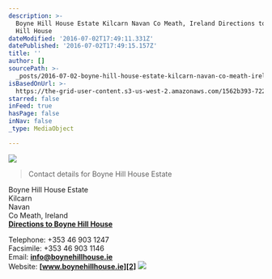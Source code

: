 ```yaml
---
description: >-
  Boyne Hill House Estate Kilcarn Navan Co Meath, Ireland Directions to Boyne
  Hill House
dateModified: '2016-07-02T17:49:11.331Z'
datePublished: '2016-07-02T17:49:15.157Z'
title: ''
author: []
sourcePath: >-
  _posts/2016-07-02-boyne-hill-house-estate-kilcarn-navan-co-meath-ireland-dire.md
isBasedOnUrl: >-
  https://the-grid-user-content.s3-us-west-2.amazonaws.com/1562b393-7228-4483-a7f9-67c53a8c0696.jpg
starred: false
inFeed: true
hasPage: false
inNav: false
_type: MediaObject

---
```

![](https://the-grid-user-content.s3-us-west-2.amazonaws.com/624c42d8-eaad-4482-ab67-54ed016c3450.jpg)

> Contact details for Boyne Hill House Estate

Boyne Hill House Estate  
Kilcarn  
Navan  
Co Meath, Ireland  
**[Directions to Boyne Hill House][0]**

Telephone: +353 46 903 1247  
Facsimile: +353 46 903 1146  
Email: **[info@boynehillhouse.ie][1]**  
Website: **[www.boynehillhouse.ie][2]**
![](https://the-grid-user-content.s3-us-west-2.amazonaws.com/a4af83a1-116a-4802-89d1-c63f7a6e352c.jpg)

[0]: http://www.boynehillhouse.ie/directions-to-boyne-hill-house.html
[1]: mailto:info@boynehillhouse.ie
[2]: http://www.boynehillhouse.ie/